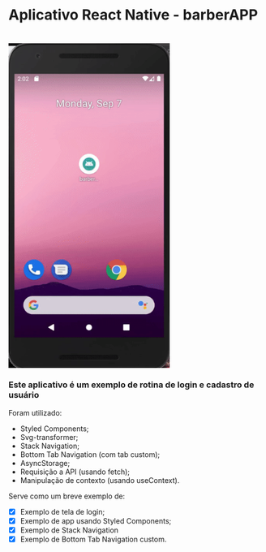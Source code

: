 # Aplicativo React Native - barberAPP

# <img align="center" width="318" height="640" src="./gif_projeto_barberapp.gif">

### Este aplicativo é um exemplo de rotina de login e cadastro de usuário
Foram utilizado:
   * Styled Components;
   * Svg-transformer;
   * Stack Navigation;
   * Bottom Tab Navigation (com tab custom);
   * AsyncStorage;
   * Requisição a API (usando fetch);
   * Manipulação de contexto (usando useContext).


Serve como um breve exemplo de:
- [x] Exemplo de tela de login;
- [x] Exemplo de app usando Styled Components;
- [x] Exemplo de Stack Navigation
- [x] Exemplo de Bottom Tab Navigation custom.
